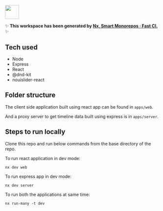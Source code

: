 # 

<a alt="Nx logo" href="https://nx.dev" target="_blank" rel="noreferrer"><img src="https://raw.githubusercontent.com/nrwl/nx/master/images/nx-logo.png" width="45"></a>

✨ **This workspace has been generated by [Nx, Smart Monorepos · Fast CI.](https://nx.dev)** ✨


## Tech used

- Node
- Express
- React
- @dnd-kit
- nouislider-react


## Folder structure

The client side application built using react app can be found in `apps/web`.

And a proxy server to get timeline data built using express is in `apps/server`.


## Steps to run locally

Clone this repo and run below commands from the base directory of the repo.

To run react application in dev mode: 
```
nx dev web
```

To run express app in dev mode:
```
nx dev server
```

To run both the applications at same time:
```
nx run-many -t dev
```
